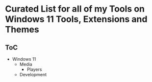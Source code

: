 # Curated List for all of my Tools on Windows 11 Tools, Extensions and Themes

## ToC

- Windows 11
    - Media
        - Players
    - Development
    